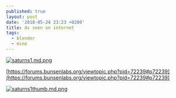 ```yaml
---
published: true
layout: post
date: '2018-05-24 23:23 +0200'
title: As seen on internet
tags:
  - blender
  - mine
---
```

[![saturns1.md.png](https://cdn.scrot.moe/images/2018/05/24/saturns1.md.png)](https://cdn.scrot.moe/images/2018/05/24/saturns1.png)

[https://forums.bunsenlabs.org/viewtopic.php?pid=72239#p72239](https://forums.bunsenlabs.org/viewtopic.php?pid=72239#p72239)

[![saturns1thumb.md.png](https://cdn.scrot.moe/images/2018/05/28/saturns1thumb.md.png)](https://cdn.scrot.moe/images/2018/05/28/saturns1thumb.png)
